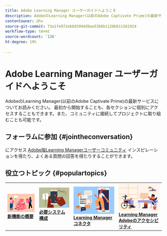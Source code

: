 ```yaml
---
title: Adobe Learning Manager ユーザーガイドへようこそ
description: AdobeのLearning Manager(以前のAdobe Captivate Prime)の最新サービスについて説明します。 最初から開始することも、各セクションに個別にアクセスすることもできます。また、コミュニティに接続してプロジェクトに取り組むことも可能です。
contentowner: dhv
source-git-commit: 73a1fe972eb8d399dd9ae53b6b1128bb11561924
workflow-type: tm+mt
source-wordcount: '126'
ht-degree: 19%

---
```



# Adobe Learning Manager ユーザーガイドへようこそ

AdobeのLearning Manager(以前のAdobe Captivate Prime)の最新サービスについてお読みください。 最初から開始することも、各セクションに個別にアクセスすることもできます。また、コミュニティに接続してプロジェクトに取り組むことも可能です。

## フォーラムに参加 {#jointheconversation}

にアクセス [Adobe版Learning Managerユーザーコミュニティ](https://community.adobe.com/t5/adobe-learning-manager/ct-p/ct-captivate-prime?page=1&amp;sort=latest_replies&amp;lang=all&amp;tabid=all) インスピレーションを得たり、よくある質問の回答を得たりすることができます。

## 役立つトピック {#populartopics}

<table style="table-layout:fixed">
 <tbody>
  <tr>
   <td>
    <a href="whats-new.md">
    <img alt="新機能" src="assets/prime-new.jpeg">
    </a>
    <div>
    <a href="whats-new.md"><strong>新機能の概要</strong></a>
    </div>
   </td>
   <td>
    <a href="system-requirements.md">
    <img alt="必要システム構成" src="assets/prime-reqs.jpeg">
    </a>
    <a href="whats-new.md"><strong>必要システム構成 </strong></a>
    </p>
   </td>
   <td>
    <a href="integration-admin/feature-summary/connectors.md">
    <img alt="ADFS" src="assets/prime-connector.jpeg">
    </a>
    <div>
    <a href="integration-admin/feature-summary/connectors.md"><strong>Learning Managerコネクタ</strong></a>
    </div>
   </td>
   <td>
    <a href="accessibility-learning-manager.md">
    <img alt="accessibility" src="assets/prime-accessibility.jpeg">
    </a>
    <div>
    <a href="accessibility-learning-manager.md"><strong>Learning Manager Adobeのアクセシビリティ</strong></a>
    </div>
   </td>
  </tr>
 </tbody>
</table>
